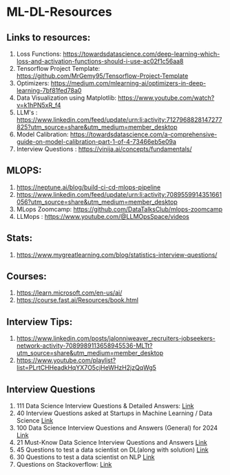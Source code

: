 # ML-DL-Resources
## Links to resources:

1) Loss Functions: https://towardsdatascience.com/deep-learning-which-loss-and-activation-functions-should-i-use-ac02f1c56aa8
2) Tensorflow Project Template: https://github.com/MrGemy95/Tensorflow-Project-Template
3) Optimizers: https://medium.com/mlearning-ai/optimizers-in-deep-learning-7bf81fed78a0
4) Data Visualization using Matplotlib: https://www.youtube.com/watch?v=k1hPN5xR_f4
5) LLM's : https://www.linkedin.com/feed/update/urn:li:activity:7127968828147277825?utm_source=share&utm_medium=member_desktop
6) Model Calibration: https://towardsdatascience.com/a-comprehensive-guide-on-model-calibration-part-1-of-4-73466eb5e09a
7) Interview Questions : https://vinija.ai/concepts/fundamentals/

## MLOPS:
1) https://neptune.ai/blog/build-ci-cd-mlops-pipeline
2) https://www.linkedin.com/feed/update/urn:li:activity:7089559914351661056?utm_source=share&utm_medium=member_desktop
3) MLops Zoomcamp: https://github.com/DataTalksClub/mlops-zoomcamp
4) LLMops : https://www.youtube.com/@LLMOpsSpace/videos

## Stats:
1) https://www.mygreatlearning.com/blog/statistics-interview-questions/

## Courses:
1) https://learn.microsoft.com/en-us/ai/
2) https://course.fast.ai/Resources/book.html


## Interview Tips:
1) https://www.linkedin.com/posts/jalonniweaver_recruiters-jobseekers-network-activity-7089989113658945536-MLTt?utm_source=share&utm_medium=member_desktop
2) https://www.youtube.com/playlist?list=PLrtCHHeadkHqYX7O5cjHeWHzH2jzQqWg5

## Interview Questions
1) 111 Data Science Interview Questions & Detailed Answers: [Link](https://rpubs.com/JDAHAN/172473?lipi=urn%3Ali%3Apage%3Ad_flagship3_pulse_read%3BgFdjeopHQ5C1%2BT367egIug%3D%3D)
2) 40 Interview Questions asked at Startups in Machine Learning / Data Science [Link](https://www.analyticsvidhya.com/blog/2016/09/40-interview-questions-asked-at-startups-in-machine-learning-data-science/?lipi=urn%3Ali%3Apage%3Ad_flagship3_pulse_read%3BgFdjeopHQ5C1%2BT367egIug%3D%3D)
3) 100 Data Science Interview Questions and Answers (General) for 2024 [Link](https://www.projectpro.io/article/100-data-science-interview-questions-and-answers-for-2021/184)
4) 21 Must-Know Data Science Interview Questions and Answers [Link](https://www.kdnuggets.com/2016/02/21-data-science-interview-questions-answers.html?lipi=urn%3Ali%3Apage%3Ad_flagship3_pulse_read%3BgFdjeopHQ5C1%2BT367egIug%3D%3D)
5) 45 Questions to test a data scientist on DL(along with solution) [Link](https://www.analyticsvidhya.com/blog/2017/01/must-know-questions-deep-learning/?lipi=urn%3Ali%3Apage%3Ad_flagship3_pulse_read%3BgFdjeopHQ5C1%2BT367egIug%3D%3D)
6) 30 Questions to test a data scientist on NLP [Link](https://www.analyticsvidhya.com/blog/2017/07/30-questions-test-data-scientist-natural-language-processing-solution-skilltest-nlp/?lipi=urn%3Ali%3Apage%3Ad_flagship3_pulse_read%3BgFdjeopHQ5C1%2BT367egIug%3D%3D)
7) Questions on Stackoverflow: [Link](https://stackoverflow.com/questions/tagged/machine-learning?sort=votes&pageSize=15)

